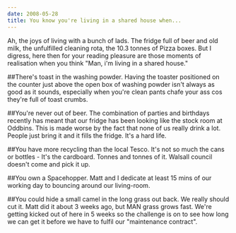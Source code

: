 ```yaml
---
date: 2008-05-28
title: You know you're living in a shared house when...
---
```

Ah, the joys of living with a bunch of lads. The fridge full of beer and old milk, the unfulfilled cleaning rota, the 10.3 tonnes of Pizza boxes. But I digress, here then for your reading pleasure are those moments of realisation when you think "Man, i'm living in a shared house." 

##There's toast in the washing powder. 
Having the toaster positioned on the counter just above the open box of washing powder isn't always as good as it sounds, especially when you're clean pants chafe your ass cos they're full of toast crumbs.


##You're never out of beer.
The combination of parties and birthdays recently has meant that our fridge has been looking like the stock room at Oddbins. This is made worse by the fact that none of us really drink a lot. People just bring it and it fills the fridge. It's a hard life.

##You have more recycling than the local Tesco. 
It's not so much the cans or bottles - It's the cardboard. Tonnes and tonnes of it. Walsall council doesn't come and pick it up. 

##You own a Spacehopper.
Matt and I dedicate at least 15 mins of our working day to bouncing around our living-room.


##You could hide a small camel in the long grass out back. 
We really should cut it. Matt did it about 3 weeks ago, but MAN grass grows fast. We're getting kicked out of here in 5 weeks so the challenge is on to see how long we can get it before we have to fulfil our "maintenance contract".